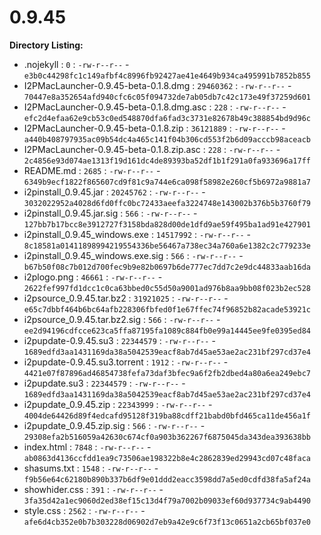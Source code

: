 0.9.45
======

**Directory Listing:**

 - .nojekyll : `0` : `-rw-r--r--` - `e3b0c44298fc1c149afbf4c8996fb92427ae41e4649b934ca495991b7852b855`
 - I2PMacLauncher-0.9.45-beta-0.1.8.dmg : `29460362` : `-rw-r--r--` - `70447e8a352654afd940cfc6c05f094732de7ab05db7c42c173e49f37259d601`
 - I2PMacLauncher-0.9.45-beta-0.1.8.dmg.asc : `228` : `-rw-r--r--` - `efc2d4efaa62e9cb53c0ed548870dfa6fad3c3731e82678b49c388854bd9d96c`
 - I2PMacLauncher-0.9.45-beta-0.1.8.zip : `36121889` : `-rw-r--r--` - `a440b408797935ac09b54dc4a465c141f04b306cd553f2b6d09acccb98aceacb`
 - I2PMacLauncher-0.9.45-beta-0.1.8.zip.asc : `228` : `-rw-r--r--` - `2c4856e93d074ae1313f19d161dc4de89393ba52df1b1f291a0fa933696a17ff`
 - README.md : `2685` : `-rw-r--r--` - `6349b9ecf1822f865607cd9f81c9a744e6ca098f58982e260cf5b6972a9881a7`
 - i2pinstall_0.9.45.jar : `20245762` : `-rw-r--r--` - `3032022952a4028d6fd0ffc0bc72433aeefa3224748e143002b376b5b3760f79`
 - i2pinstall_0.9.45.jar.sig : `566` : `-rw-r--r--` - `127bb7b17bcc8e3912727f3158bda828d00de1dfd9ae59f495ba1ad91e427901`
 - i2pinstall_0.9.45_windows.exe : `14517992` : `-rw-r--r--` - `8c18581a01411898994219554336be56467a738ec34a760a6e1382c2c779233e`
 - i2pinstall_0.9.45_windows.exe.sig : `566` : `-rw-r--r--` - `b67b50f08c7b012d700fec9b9e82b0697b6de777ec7dd7c2e9dc44833aab16da`
 - i2plogo.png : `46661` : `-rw-r--r--` - `2622fef997fd1dcc1c0ca63bbed0c55d50a9001ad976b8aa9bb08f023b2ec528`
 - i2psource_0.9.45.tar.bz2 : `31921025` : `-rw-r--r--` - `e65c7dbbf464b6bc64afb228306fbfed0f1e67ffec74f96852b82acade53921c`
 - i2psource_0.9.45.tar.bz2.sig : `566` : `-rw-r--r--` - `ee2d94196cdfcce623ca5ffa87195fa1089c884fb0e99a14445ee9fe0395ed84`
 - i2pupdate-0.9.45.su3 : `22344579` : `-rw-r--r--` - `1689edfd3aa1431169da38a5042539eacf8ab7d45ae53ae2ac231bf297cd37e4`
 - i2pupdate-0.9.45.su3.torrent : `1912` : `-rw-r--r--` - `4421e07f87896ad46854738fefa73daf3bfec9a6f2fb2dbed4a80a6ea249ebc7`
 - i2pupdate.su3 : `22344579` : `-rw-r--r--` - `1689edfd3aa1431169da38a5042539eacf8ab7d45ae53ae2ac231bf297cd37e4`
 - i2pupdate_0.9.45.zip : `22343999` : `-rw-r--r--` - `4004de64426d89f4edcafd95128f319ba88cdff21babd0bfd465ca11de456a1f`
 - i2pupdate_0.9.45.zip.sig : `566` : `-rw-r--r--` - `29308efa2b516059a42630c674cf0a903b362267f6875045da343dea393638bb`
 - index.html : `7848` : `-rw-r--r--` - `ab0863d4136ccfdd1ea9c73506ae198322b8e4c2862839ed29943cd07c48faca`
 - shasums.txt : `1548` : `-rw-r--r--` - `f9b56e64c62180b890b337b6df9e01ddd2eacc3598dd7a5ed0cdfd38fa5af24a`
 - showhider.css : `391` : `-rw-r--r--` - `3fa35d42a1ec9060d2ed38ef15c13d4f79a7002b09033ef60d937734c9ab4490`
 - style.css : `2562` : `-rw-r--r--` - `afe6d4cb352e0b7b303228d06902d7eb9a42e9c6f73f13c0651a2cb65bf037e0`
